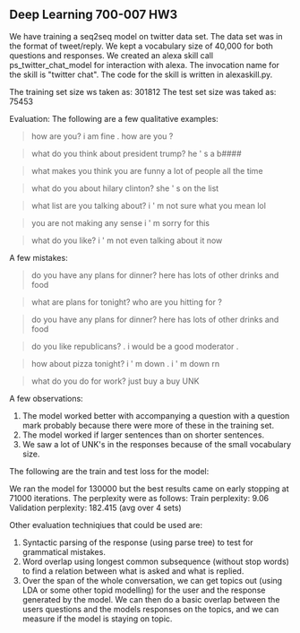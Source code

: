 ## Deep Learning 700-007 HW3

We have training a seq2seq model on twitter data set. The data set was in the format of tweet/reply. We kept a vocabulary size of 40,000 for both questions and responses.
We created an alexa skill call ps_twitter_chat_model for interaction with alexa. The invocation name for the skill is "twitter chat".
The code for the skill is written in alexaskill.py.

The training set size ws taken as: 301812
The test set size was taked as: 75453

Evaluation:
The following are a few qualitative examples:

>how are you?
i am fine . how are you ?

>what do you think about president trump?
he ' s a b####

>what makes you think you are funny
a lot of people all the time

>what do you about hilary clinton?
she ' s on the list

>what list are you talking about?
i ' m not sure what you mean lol

>you are not making any sense
i ' m sorry for this

>what do you like?
i ' m not even talking about it now

A few mistakes:
>do you have any plans for dinner?
here has lots of other drinks and food

>what are plans for tonight?
who are you hitting for ?

>do you have any plans for dinner?
here has lots of other drinks and food

>do you like republicans?
. i would be a good moderator .

>how about pizza tonight?
i ' m down . i ' m down rn

>what do you do for work?
just buy a buy UNK

A few observations:
1) The model worked better with accompanying a question with a question mark probably because there were more of these in the training set.
2) The model worked if larger sentences than on shorter sentences.
3) We saw a lot of UNK's in the responses because of the small vocabulary size.

The following are the train and test loss for the model:
 
We ran the model for 130000 but the best results came on early stopping at 71000 iterations. The perplexity were as follows:
Train perplexity: 9.06
Validation perplexity: 182.415 (avg over 4 sets)

Other evaluation techniqiues that could be used are:
1) Syntactic parsing of the response (using parse tree) to test for grammatical mistakes.
2) Word overlap using longest common subsequence (without stop words) to find a relation between what is asked and what is replied.
3) Over the span of the whole conversation, we can get topics out (using LDA or some other topid modelling) for the user and the response generated by the model. We can then do a basic overlap between the users questions and the models responses on the topics, and we can measure if the model is staying on topic.

